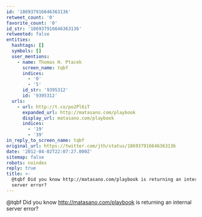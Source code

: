 ```yaml
---
id: '186937916646363136'
retweet_count: '0'
favorite_count: '0'
id_str: '186937916646363136'
retweeted: false
entities:
  hashtags: []
  symbols: []
  user_mentions:
    - name: Thomas H. Ptacek
      screen_name: tqbf
      indices:
        - '0'
        - '5'
      id_str: '9395312'
      id: '9395312'
  urls:
    - url: http://t.co/po2Pl6iT
      expanded_url: http://matasano.com/playbook
      display_url: matasano.com/playbook
      indices:
        - '19'
        - '39'
in_reply_to_screen_name: tqbf
original_url: https://twitter.com/jth/status/186937916646363136
date: '2012-04-02T22:07:27.000Z'
sitemap: false
robots: noindex
reply: true
title: >-
  @tqbf Did you know http://matasano.com/playbook is returning an internal
  server error?
---
```


@tqbf Did you know http://matasano.com/playbook is returning an internal server error?